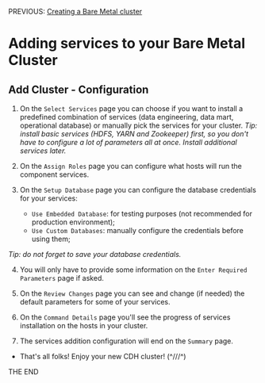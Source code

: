PREVIOUS: [Creating a Bare Metal cluster](https://github.com/Bruno-Jander/CDH-on-AWS-EC2-RHEL/blob/main/docs/Creating_a_bare_metal_cluster%20(PART%203).md)

# Adding services to your Bare Metal Cluster

## Add Cluster - Configuration

1) On the `Select Services` page you can choose if you want to install a predefined combination of services (data engineering, data mart, operational database) or manually pick the services for your cluster.
*Tip: install basic services (HDFS, YARN and Zookeeper) first, so you don't have to configure a lot of parameters all at once. Install additional services later.*

2) On the `Assign Roles` page you can configure what hosts will run the component services.

3) On the `Setup Database` page you can configure the database credentials for your services:
	- `Use Embedded Database`: for testing purposes (not recommended for production environment);
	- `Use Custom Databases`: manually configure the credentials before using them;

*Tip: do not forget to save your database credentials.*

4) You will only have to provide some information on the `Enter Required Parameters` page if asked.

5) On the `Review Changes` page you can see and change (if needed) the default parameters for some of your services.

6) On the `Command Details` page you'll see the progress of services installation on the hosts in your cluster.

7) The services addition configuration will end on the `Summary` page.

- That's all folks! Enjoy your new CDH cluster! (^///^)

THE END